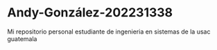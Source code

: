 # Andy-González-202231338
Mi repositorio personal
estudiante de ingenieria en sistemas de la usac guatemala
